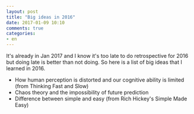 ```yaml
---
layout: post
title: "Big ideas in 2016"
date: 2017-01-09 10:10
comments: true
categories:
- en
---
```


It's already in Jan 2017 and I know it's too late to do retrospective for 2016 but doing late is better than not doing.
So here is a list of big ideas that I learned in 2016.

* How human perception is distorted and our cognitive ability is limited (from Thinking Fast and Slow)
* Chaos theory and the impossibility of future prediction
* Difference between simple and easy (from Rich Hickey's Simple Made Easy)
